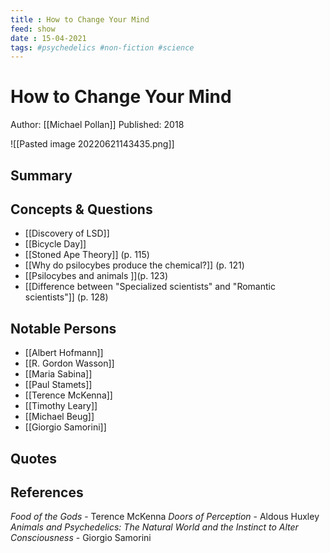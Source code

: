 ```yaml
---
title : How to Change Your Mind
feed: show
date : 15-04-2021
tags: #psychedelics #non-fiction #science
---
```


# How to Change Your Mind
Author: [[Michael Pollan]]
Published: 2018

![[Pasted image 20220621143435.png]]

## Summary

## Concepts & Questions
- [[Discovery of LSD]]
- [[Bicycle Day]]
- [[Stoned Ape Theory]] (p. 115)
- [[Why do psilocybes produce the chemical?]] (p. 121)
- [[Psilocybes and animals ]](p. 123)
- [[Difference between "Specialized scientists" and "Romantic scientists"]] (p. 128)


## Notable Persons
- [[Albert Hofmann]]
- [[R. Gordon Wasson]]
- [[Maria Sabina]]
- [[Paul Stamets]]
- [[Terence McKenna]]
- [[Timothy Leary]]
- [[Michael Beug]]
- [[Giorgio Samorini]]

## Quotes

## References
*Food of the Gods* - Terence McKenna
*Doors of Perception* - Aldous Huxley
*Animals and Psychedelics: The Natural World and the Instinct to Alter Consciousness* - Giorgio Samorini

